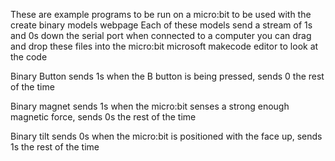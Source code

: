 These are example programs to be run on a micro:bit to be used with the create binary models webpage
Each of these models send a stream of 1s and 0s down the serial port when connected to a computer 
you can drag and drop these files into the micro:bit microsoft makecode editor to look at the code 

Binary Button
sends 1s when the B button is being pressed, sends 0 the rest of the time 

Binary magnet
sends 1s when the micro:bit senses a strong enough magnetic force, sends 0s the rest of the time

Binary tilt
sends 0s when the micro:bit is positioned with the face up, sends 1s the rest of the time
